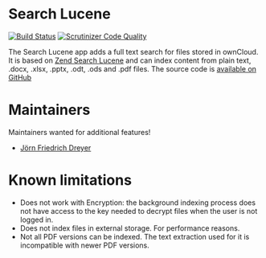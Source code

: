 # Search Lucene

[![Build Status](https://secure.travis-ci.org/owncloud/search_lucene.png)](http://travis-ci.org/owncloud/search_lucene)
[![Scrutinizer Code Quality](https://scrutinizer-ci.com/g/owncloud/search_lucene/badges/quality-score.png)](https://scrutinizer-ci.com/g/owncloud/search_lucene/)

The Search Lucene app adds a full text search for files stored in ownCloud. It is based on
[Zend Search Lucene](http://framework.zend.com/manual/1.12/en/zend.search.lucene.html) and
can index content from plain text, .docx, .xlsx, .pptx, .odt, .ods and .pdf files. The source
code is [available on GitHub](https://github.com/owncloud/search_lucene)

# Maintainers

Maintainers wanted for additional features!

* [Jörn Friedrich Dreyer](https://github.com/butonic)

# Known limitations

* Does not work with Encryption: the background indexing process does not have access to the
  key needed to decrypt files when the user is not logged in.
* Does not index files in external storage. For performance reasons.
* Not all PDF versions can be indexed. The text extraction used for it is incompatible with newer PDF versions.
